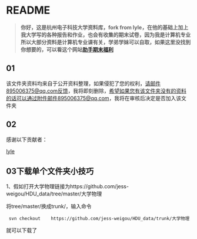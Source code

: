 # README

> **你好，这是杭州电子科技大学资料库，fork from lyle，在他的基础上加上我大学写的各种报告和作业，也会有收集的期末试卷，因为我是计算机专业所以大部分资料是计算机专业课有关，学弟学妹可以自取，如果这里没找到你想要的，可以看这个网站[助手期末福利](dl.hduhelp.com)**

## 01

该文件夹资料均来自于公开资料整理，如果侵犯了您的权利，请邮件895006375@qq.com反馈，我将即刻删除，希望如果您有该文件夹没有的资料的话可以通过附件邮件895006375@qq.com，我将在审核后决定是否加入该文件夹

## 02

感谢以下贡献者：

[lyle](https://github.com/lyleshaw)

## 03下载单个文件夹小技巧

1、假如打开大学物理链接为https://github.com/jess-weigou/HDU_data/tree/master/大学物理

将tree/master/换成trunk/，输入命令

```
 svn checkout    https://github.com/jess-weigou/HDU_data/trunk/大学物理
```

就可以下载了



